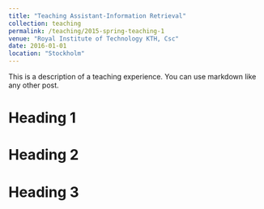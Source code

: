 ```yaml
---
title: "Teaching Assistant-Information Retrieval"
collection: teaching
permalink: /teaching/2015-spring-teaching-1
venue: "Royal Institute of Technology KTH, Csc"
date: 2016-01-01
location: "Stockholm"
---
```


This is a description of a teaching experience. You can use markdown like any other post.

Heading 1
======

Heading 2
======

Heading 3
======
